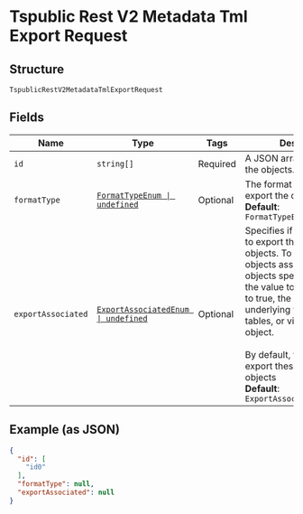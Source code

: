 
# Tspublic Rest V2 Metadata Tml Export Request

## Structure

`TspublicRestV2MetadataTmlExportRequest`

## Fields

| Name | Type | Tags | Description |
|  --- | --- | --- | --- |
| `id` | `string[]` | Required | A JSON array of GUIDs of the objects. |
| `formatType` | [`FormatTypeEnum \| undefined`](../../doc/models/format-type-enum.md) | Optional | The format in which to export the objects<br>**Default**: `FormatTypeEnum.YAML` |
| `exportAssociated` | [`ExportAssociatedEnum \| undefined`](../../doc/models/export-associated-enum.md) | Optional | Specifies if you would like to export the associated objects. To export the objects associated with the objects specified in id, set the value to true. When set to true, the API exports any underlying worksheets, tables, or views for a given object.<br><br>By default, the API does not export these underlying objects<br>**Default**: `ExportAssociatedEnum.False` |

## Example (as JSON)

```json
{
  "id": [
    "id0"
  ],
  "formatType": null,
  "exportAssociated": null
}
```

